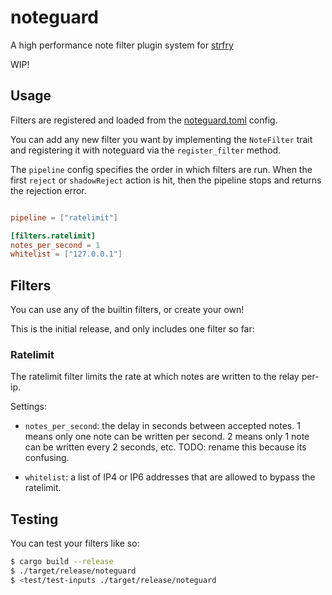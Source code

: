 
# noteguard

A high performance note filter plugin system for [strfry]

WIP!

## Usage

Filters are registered and loaded from the [noteguard.toml](noteguard.toml) config.

You can add any new filter you want by implementing the `NoteFilter` trait and registering it with noteguard via the `register_filter` method.

The `pipeline` config specifies the order in which filters are run. When the first `reject` or `shadowReject` action is hit, then the pipeline stops and returns the rejection error.

```toml

pipeline = ["ratelimit"]

[filters.ratelimit]
notes_per_second = 1
whitelist = ["127.0.0.1"]
```

## Filters

You can use any of the builtin filters, or create your own!

This is the initial release, and only includes one filter so far:

### Ratelimit

The ratelimit filter limits the rate at which notes are written to the relay per-ip.

Settings:

- `notes_per_second`: the delay in seconds between accepted notes. 1 means only one note can be written per second. 2 means only 1 note can be written every 2 seconds, etc. TODO: rename this because its confusing.

- `whitelist`: a list of IP4 or IP6 addresses that are allowed to bypass the ratelimit.

## Testing

You can test your filters like so:

```sh
$ cargo build --release
$ ./target/release/noteguard
$ <test/test-inputs ./target/release/noteguard
```

[strfry]: https://github.com/hoytech/strfry
